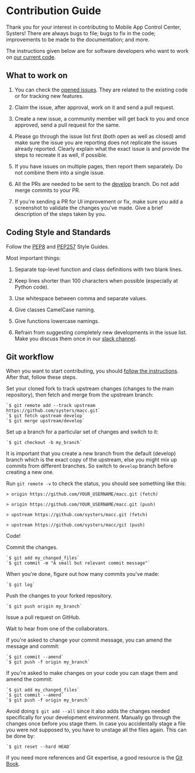 # Contribution Guide

Thank you for your interest in contributing to Mobile App Control Center, Systers! There are always bugs to file; bugs to fix in the code; improvements to be made to the documentation; and more.


The instructions given below are for software developers who want to work on [our current code](https://github.com/systers/macc).

## What to work on

1. You can check the [opened issues](https://github.com/systers/macc/issues). They are related to the existing code or for tracking new features.

2. Claim the issue, after approval, work on it and send a pull request.

3. Create a new issue, a community member will get back to you and once approved, send a pull request for the same.

4. Please go through the issue list first (both open as well as closed) amd make sure the issue you are reporting does not replicate the issues already reported. Clearly explain what the exact issue is and provide the steps to recreate it as well, if possible.

5. If you have issues on multiple pages, then report them separately. Do not combine them into a single issue.

6. All the PRs are needed to be sent to the [develop](https://github.com/systers/macc) branch. Do not add merge commits to your PR.

7. If you're sending a PR for UI improvement or fix, make sure you add a screenshot to validate the changes you've made. Give a brief description of the steps taken by you.


## Coding Style and Standards

Follow the [PEP8](https://www.python.org/dev/peps/pep-0008/) and [PEP257](https://www.python.org/dev/peps/pep-0257/#multi-line-docstrings) Style Guides.

Most important things:

 1. Separate top-level function and class definitions with two blank lines.

 2. Keep lines shorter than 100 characters when possible (especially at Python code).

 3. Use whitespace between comma and separate values.

 4. Give classes CamelCase naming.

 5. Give functions lowercase namings.

 6. Refrain from suggesting completely new developments in the issue list. Make you discuss them once in our [slack channel](systers.io/slack-systers-opensource/).



## Git workflow

When you want to start contributing, you should [follow the instructions](https://github.com/systers/macc/blob/develop/docs/Installation%20Guide.md). After that, follow these steps.

Set your cloned fork to track upstream changes (changes to the main repository), then fetch and merge from the upstream branch:

    `$ git remote add --track upstream https://github.com/systers/macc.git`
    `$ git fetch upstream develop`
    `$ git merge upstream/develop`


Set up a branch for a particular set of changes and switch to it:

    `$ git checkout -b my_branch`

It is important that you create a new branch from the default (develop) branch which is the exact copy of the upstream, else you might mix up commits from different branches. So switch to `develop` branch before creating a new one. 

Run `git remote -v` to check the status, you should see something like this:

    > origin https://github.com/YOUR_USERNAME/macc.git (fetch)

    > origin https://github.com/YOUR_USERNAME/macc.git (push)

    > upstream https://github.com/systers/macc.git (fetch)

    > upstream https://github.com/systers/macc/git (push)

Code!

Commit the changes.

    `$ git add my_changed_files`
    `$ git commit -m "A small but relevant commit message"`


When you're done, figure out how many commits you've made:

    `$ git log`

Push the changes to your forked repository.

    `$ git push origin my_branch`

Issue a pull request on GitHub.

Wait to hear from one of the collaborators.

If you're asked to change your commit message, you can amend the message and commit:

    `$ git commit --amend`
    `$ git push -f origin my_branch`

If you're asked to make changes on your code you can stage them and amend the commit:
    
    `$ git add my_changed_files`
    `$ git commit --amend`
    `$ git push -f origin my_branch`

Avoid doing `$ git add --all` since it also adds the changes needed specifically for your development environment. Manually go through the changes once before you stage them. In case you accidentally stage a file you were not supposed to, you have to unstage all the files again. This can be done by:

    `$ git reset --hard HEAD`

If you need more references and Git expertise, a good resource is the [Git Book](https://git-scm.com/book/en/v2).





